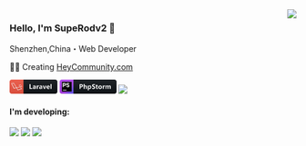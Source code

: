 
<img align="right" src="https://github-readme-stats.vercel.app/api?username=supgeek-rod&theme=vue&count_private=true" />


### Hello, I'm SupeRodv2 👋

Shenzhen,China・Web Developer 
  
:superhero_man: Creating [HeyCommunity.com](https://www.heycommunity.com)   

<div>
<a href="#"><img height="25px" src="https://raw.githubusercontent.com/MikeCodesDotNET/ColoredBadges/master/png/dev/frameworks/laravel@3x.png"></a>
<a href="#"><img height="25px" src="https://raw.githubusercontent.com/MikeCodesDotNET/ColoredBadges/master/png/dev/tools/jetbrains_phpstorm@3x.png"></a>
<a href="#"><img height="25px" src="https://img.shields.io/badge/Composer-885630?style=for-the-badge&logo=Composer&logoColor=white"></a>
</div>

#### I'm developing:

<a href="https://github.com/HeyCommunity/HeyCommunity-backend"><img width="33%" src="https://github-readme-stats.vercel.app/api/pin/?username=heycommunity&repo=heycommunity-backend"></a>
<a href="https://github.com/HeyCommunity/HeyCommunity-wxapp"><img width="33%" src="https://github-readme-stats.vercel.app/api/pin/?username=heycommunity&repo=heycommunity-wxapp"></a>
<a href="https://github.com/supgeek-rod/faker-zh"><img width="33%" src="https://github-readme-stats.vercel.app/api/pin/?username=supgeek-rod&repo=faker-zh"></a>
